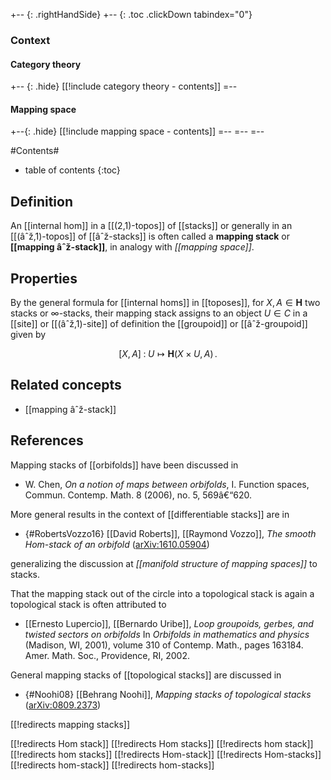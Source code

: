 
+-- {: .rightHandSide}
+-- {: .toc .clickDown tabindex="0"}
### Context
#### Category theory
+-- {: .hide}
[[!include category theory - contents]]
=--
#### Mapping space
+--{: .hide}
[[!include mapping space - contents]]
=--
=--
=--

#Contents#
* table of contents
{:toc}

## Definition

An [[internal hom]] in a [[(2,1)-topos]] of [[stacks]] or generally in an [[(âˆž,1)-topos]] of [[âˆž-stacks]] is often called a **mapping stack** or **[[mapping âˆž-stack]]**, in analogy with _[[mapping space]]_.

## Properties

By the general formula for [[internal homs]] in [[toposes]], for $X, A \in \mathbf{H}$ two stacks or $\infty$-stacks, their mapping stack assigns to an object $U \in C$ in a [[site]] or [[(âˆž,1)-site]] of definition the [[groupoid]] or [[âˆž-groupoid]] given by

$$
 [X, A] \;\colon\; U \mapsto \mathbf{H}(X \times U, A)
  \,.
$$

## Related concepts

* [[mapping âˆž-stack]]

## References

Mapping stacks of [[orbifolds]] have been discussed in 

* W. Chen, _On a notion of maps between orbifolds_, I. Function spaces, Commun. Contemp. Math. 8 (2006), no. 5, 569â€“620.

More general results in the context of [[differentiable stacks]] are in

* {#RobertsVozzo16} [[David Roberts]], [[Raymond Vozzo]], _The smooth Hom-stack of an orbifold_ ([arXiv:1610.05904](https://arxiv.org/abs/1610.05904))

generalizing the discussion at _[[manifold structure of mapping spaces]]_ to stacks.

That the mapping stack out of the circle into a topological stack is again a topological stack is often attributed to

* [[Ernesto Lupercio]], [[Bernardo Uribe]], _Loop groupoids, gerbes, and twisted sectors on orbifolds_ In _Orbifolds in mathematics and physics_ (Madison, WI, 2001), volume 310 of Contemp. Math., pages 163184. Amer. Math. Soc., Providence, RI, 2002.

General mapping stacks of [[topological stacks]] are discussed in 

* {#Noohi08} [[Behrang Noohi]], _Mapping stacks of topological stacks_ ([arXiv:0809.2373](http://arxiv.org/abs/0809.2373))
 


[[!redirects mapping stacks]]

[[!redirects Hom stack]]
[[!redirects Hom stacks]]
[[!redirects hom stack]]
[[!redirects hom stacks]]
[[!redirects Hom-stack]]
[[!redirects Hom-stacks]]
[[!redirects hom-stack]]
[[!redirects hom-stacks]]
